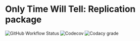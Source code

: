 # Only Time Will Tell: Replication package

![GitHub Workflow Status](https://img.shields.io/github/workflow/status/michaeldorner/only-time-will-tell/CI)
![Codecov](https://img.shields.io/codecov/c/github/michaeldorner/only-time-will-tell)
![Codacy grade](https://img.shields.io/codacy/grade/bc4bb89d16074ad981365c00e6a8ed5c)
